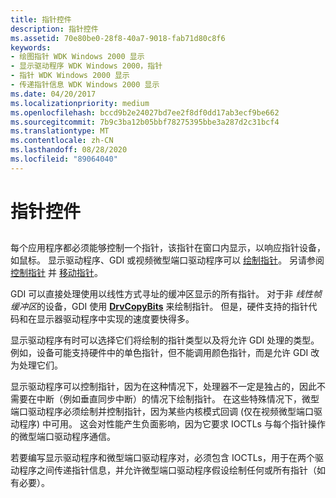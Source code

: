 ```yaml
---
title: 指针控件
description: 指针控件
ms.assetid: 70e80be0-28f8-40a7-9018-fab71d80c8f6
keywords:
- 绘图指针 WDK Windows 2000 显示
- 显示驱动程序 WDK Windows 2000，指针
- 指针 WDK Windows 2000 显示
- 传递指针信息 WDK Windows 2000 显示
ms.date: 04/20/2017
ms.localizationpriority: medium
ms.openlocfilehash: bccd9b2e24027bd7ee2f8df0dd17ab3ecf9be662
ms.sourcegitcommit: 7b9c3ba12b05bbf78275395bbe3a287d2c31bcf4
ms.translationtype: MT
ms.contentlocale: zh-CN
ms.lasthandoff: 08/28/2020
ms.locfileid: "89064040"
---
```

# <a name="pointer-control"></a>指针控件


## <span id="ddk_pointer_control_gg"></span><span id="DDK_POINTER_CONTROL_GG"></span>


每个应用程序都必须能够控制一个指针，该指针在窗口内显示，以响应指针设备，如鼠标。 显示驱动程序、GDI 或视频微型端口驱动程序可以 [绘制指针](pointer-drawing.md)。 另请参阅 [控制指针](controlling-the-pointer--drvsetpointershape.md) 并 [移动指针](moving-the-pointer--drvmovepointer.md)。

GDI 可以直接处理使用以线性方式寻址的缓冲区显示的所有指针。 对于非 *线性帧缓冲区*的设备，GDI 使用 [**DrvCopyBits**](/windows/desktop/api/winddi/nf-winddi-drvcopybits) 来绘制指针。 但是，硬件支持的指针代码和在显示器驱动程序中实现的速度要快得多。

显示驱动程序有时可以选择它们将绘制的指针类型以及将允许 GDI 处理的类型。 例如，设备可能支持硬件中的单色指针，但不能调用颜色指针，而是允许 GDI 改为处理它们。

显示驱动程序可以控制指针，因为在这种情况下，处理器不一定是独占的，因此不需要在中断（例如垂直同步中断）的情况下绘制指针。 在这些特殊情况下，微型端口驱动程序必须绘制并控制指针，因为某些内核模式回调 (仅在视频微型端口驱动程序) 中可用。 这会对性能产生负面影响，因为它要求 IOCTLs 与每个指针操作的微型端口驱动程序通信。

若要编写显示驱动程序和微型端口驱动程序对，必须包含 IOCTLs，用于在两个驱动程序之间传递指针信息，并允许微型端口驱动程序假设绘制任何或所有指针（如有必要）。

 

